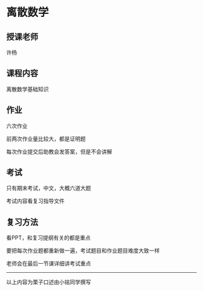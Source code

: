 # 离散数学

## 授课老师

许杨

## 课程内容

离散数学基础知识

## 作业

六次作业

前两次作业量比较大，都是证明题

每次作业提交后助教会发答案，但是不会讲解

## 考试

只有期末考试，中文，大概六道大题

考试内容看复习指导文件

## 复习方法

看PPT，和复习提纲有关的都是重点

要把每次作业题都重新做一遍，考试题目和作业题目难度大致一样

老师会在最后一节课详细讲考试重点

------

以上内容为栗子口述由小铭同学撰写